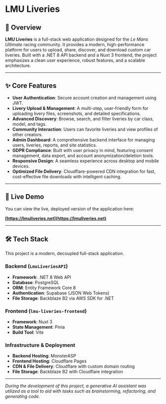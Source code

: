 # LMU Liveries

## 📖 Overview

**LMU Liveries** is a full-stack web application designed for the *Le Mans Ultimate* racing community. It provides a modern, high-performance platform for users to upload, share, discover, and download custom car liveries. Built with a .NET 8 API backend and a Nuxt 3 frontend, the project emphasizes a clean user experience, robust features, and a scalable architecture.

---

## ✨ Core Features

*   **User Authentication**: Secure account creation and management using JWT.
*   **Livery Upload & Management**: A multi-step, user-friendly form for uploading livery files, screenshots, and detailed specifications.
*   **Advanced Discovery**: Browse, search, and filter liveries by car class, model, and tags.
*   **Community Interaction**: Users can favorite liveries and view profiles of other creators.
*   **Admin Dashboard**: A comprehensive backend interface for managing users, liveries, reports, and site statistics.
*   **GDPR Compliance**: Built with user privacy in mind, featuring consent management, data export, and account anonymization/deletion tools.
*   **Responsive Design**: A seamless experience across desktop and mobile devices.
*   **Optimized File Delivery**: Cloudflare-powered CDN integration for fast, cost-effective file downloads with intelligent caching.

---

## 🚀 Live Demo

You can view the live, deployed version of the application here:

**[https://lmuliveries.net](https://lmuliveries.net)**

---

## 🛠️ Tech Stack

This project is a modern, decoupled full-stack application.

### Backend (`LmuLiveriesAPI`)

*   **Framework**: .NET 8 Web API
*   **Database**: PostgreSQL
*   **ORM**: Entity Framework Core 8
*   **Authentication**: Supabase (JSON Web Tokens)
*   **File Storage**: Backblaze B2 via AWS SDK for .NET

### Frontend (`lmu-liveries-frontend`)

*   **Framework**: Nuxt 3
*   **State Management**: Pinia
*   **Build Tool**: Vite

### Infrastructure & Deployment

*   **Backend Hosting**: MonsterASP
*   **Frontend Hosting**: Cloudflare Pages
*   **CDN & File Delivery**: Cloudflare with custom domain routing
*   **File Storage**: Backblaze B2 with Cloudflare integration

---

*During the development of this project, a generative AI assistant was utilized as a tool to aid with tasks such as brainstorming, refactoring, and generating code.*

